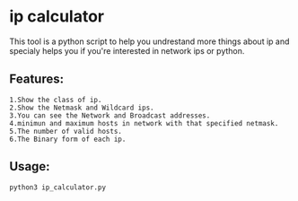 # ip calculator

This tool is a python script to help you undrestand more things about ip and specialy helps you if you're interested in network ips or python.


## Features:
	
	1.Show the class of ip.
	2.Show the Netmask and Wildcard ips.
	3.You can see the Network and Broadcast addresses.
	4.minimun and maximum hosts in network with that specified netmask.
	5.The number of valid hosts.
	6.The Binary form of each ip.
	
	
## Usage:

	python3 ip_calculator.py
	
